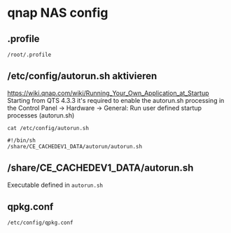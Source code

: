 # qnap NAS config

## .profile
`/root/.profile`

## /etc/config/autorun.sh aktivieren
https://wiki.qnap.com/wiki/Running_Your_Own_Application_at_Startup
Starting from QTS 4.3.3 it's required to enable the autorun.sh processing in the Control Panel -> Hardware -> General: Run user defined startup processes (autorun.sh)

`cat /etc/config/autorun.sh`
```
#!/bin/sh
/share/CE_CACHEDEV1_DATA/autorun/autorun.sh
```

## /share/CE_CACHEDEV1_DATA/autorun.sh
Executable defined in `autorun.sh`

## qpkg.conf
`/etc/config/qpkg.conf`
